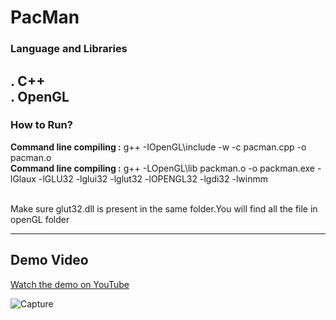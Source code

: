 # PacMan 

### Language and Libraries

  **. C++**
  <br /> 
  **. OpenGL** 
---

### How to Run?

**Command line compiling :**
       g++ -IOpenGL\include -w -c pacman.cpp -o pacman.o
 <br />
**Command line compiling :**
        g++ -LOpenGL\lib packman.o -o packman.exe -lGlaux -lGLU32 -lglui32 -lglut32 -lOPENGL32 -lgdi32 -lwinmm

  <br />
Make sure glut32.dll is present in the same folder.You will find all the file in openGL folder
     
---
## Demo Video

[Watch the demo on YouTube](https://youtu.be/8bQXfrblmMo)

![Capture](https://github.com/user-attachments/assets/0e1e40d8-4d87-4f09-a357-9d012e63844d)
